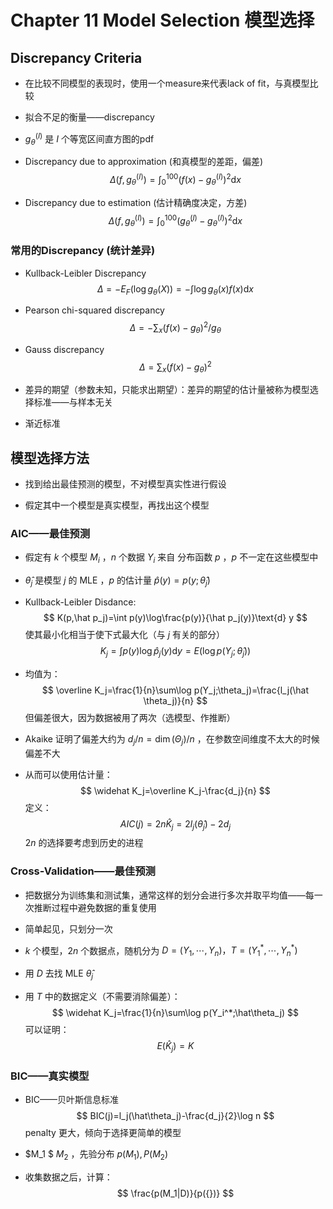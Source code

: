 # Chapter 11 Model Selection 模型选择



## Discrepancy Criteria

- 在比较不同模型的表现时，使用一个measure来代表lack of fit，与真模型比较

- 拟合不足的衡量——discrepancy

- $g^{(I)}_\theta$ 是 $I$ 个等宽区间直方图的pdf

- Discrepancy due to approximation (和真模型的差距，偏差)
  $$
  \Delta(f,g^{(I)}_\theta)=\int_0^{100}(f(x)-g^{(I)}_\theta)^2\text{d}x
  $$

- Discrepancy due to estimation (估计精确度决定，方差)
  $$
  \Delta(f,g^{(I)}_\theta)=\int_0^{100}(g^{(I)}_{\hat \theta}-g^{(I)}_\theta)^2\text{d}x
  $$




### 常用的Discrepancy (统计差异)

- Kullback-Leibler Discrepancy
  $$
  \Delta=-E_F(\log g_\theta(X))=-\int\log g_\theta(x)f(x) \text{d} x
  $$

- Pearson chi-squared discrepancy
  $$
  \Delta=-\sum_x(f(x)-g_\theta)^2/g_\theta
  $$

- Gauss discrepancy
  $$
  \Delta =\sum_x(f(x)-g_\theta)^2
  $$

- 差异的期望（参数未知，只能求出期望）：差异的期望的估计量被称为模型选择标准——与样本无关

- 渐近标准


## 模型选择方法

- 找到给出最佳预测的模型，不对模型真实性进行假设

- 假定其中一个模型是真实模型，再找出这个模型


### AIC——最佳预测

- 假定有 $k$ 个模型 $M_i$ ，$n$ 个数据 $Y_i$ 来自 分布函数 $p$ ，$p$ 不一定在这些模型中

- $\hat\theta_j$ 是模型 $j$ 的 MLE ，$p$ 的估计量 $\hat p(y)=p(y;\hat\theta_j)$

- Kullback-Leibler Disdance:
  $$
  K(p,\hat p_j)=\int p(y)\log\frac{p(y)}{\hat p_j(y)}\text{d} y
  $$
  使其最小化相当于使下式最大化（与 $j$ 有关的部分）
  $$
  K_j=\int p(y)\log \hat p_j(y)\text{d} y=E(\log p(Y_j;\hat \theta_j))
  $$

- 均值为：
  $$
  \overline K_j=\frac{1}{n}\sum\log p(Y_j;\theta_j)=\frac{l_j(\hat \theta_j)}{n}
  $$
  但偏差很大，因为数据被用了两次（选模型、作推断）

- Akaike 证明了偏差大约为 $d_j/n=\dim (\Theta_j)/n$ ，在参数空间维度不太大的时候偏差不大

- 从而可以使用估计量：
  $$
  \widehat K_j=\overline K_j-\frac{d_j}{n}
  $$
  定义：
  $$
  AIC(j)=2n\widehat K_j=2l_j(\hat\theta_j)-2d_j
  $$
  $2n$ 的选择要考虑到历史的进程



### Cross-Validation——最佳预测

- 把数据分为训练集和测试集，通常这样的划分会进行多次并取平均值——每一次推断过程中避免数据的重复使用

- 简单起见，只划分一次

-  $k$ 个模型，$2n$ 个数据点，随机分为 $D=(Y_1,\cdots,Y_n)，T=(Y^*_1,\cdots,Y^*_n)$

- 用 $D$ 去找 MLE $\hat\theta_j$ 

- 用 $T$ 中的数据定义（不需要消除偏差）：
  $$
  \widehat K_j=\frac{1}{n}\sum\log p(Y_i^*;\hat\theta_j)
  $$
  可以证明：
  $$
  E(\widehat K_j)=K
  $$




### BIC——真实模型

- BIC——贝叶斯信息标准
  $$
  BIC(j)=l_j(\hat\theta_j)-\frac{d_j}{2}\log n
  $$
  penalty 更大，倾向于选择更简单的模型

- $M_1 $ $M_2$ ，先验分布 $p(M_1),P(M_2)$ 

- 收集数据之后，计算：
  $$
  \frac{p(M_1|D)}{p({})}
  $$
